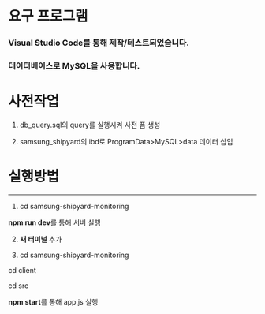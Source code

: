 # 요구 프로그램
### Visual Studio Code를 통해 제작/테스트되었습니다.
### 데이터베이스로 MySQL을 사용합니다.


# 사전작업

1. db_query.sql의 query를 실행시켜 사전 폼 생성

2. samsung_shipyard의 ibd로 ProgramData>MySQL>data 데이터 삽입


# 실행방법
- - -
1. cd samsung-shipyard-monitoring

  **npm run dev**를 통해 서버 실행

2. **새 터미널** 추가

3. cd samsung-shipyard-monitoring

  cd client

  cd src

  **npm start**를 통해 app.js 실행
